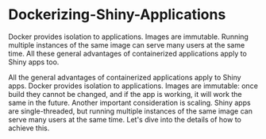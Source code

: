 # Dockerizing-Shiny-Applications

 Docker provides isolation to applications. Images are immutable. Running multiple instances of the same image can serve many users at the same time. All these general advantages of containerized applications apply to Shiny apps too.
 

All the general advantages of containerized applications apply to Shiny apps. Docker provides isolation to applications. Images are immutable: once build they cannot be changed, and if the app is working, it will work the same in the future. Another important consideration is scaling. Shiny apps are single-threaded, but running multiple instances of the same image can serve many users at the same time. Let's dive into the details of how to achieve this.
